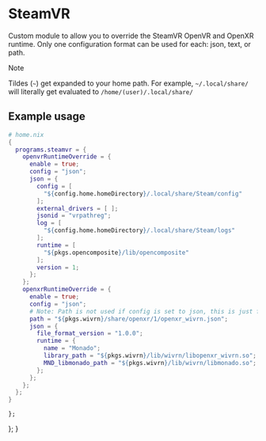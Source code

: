 # SteamVR
Custom module to allow you to override the SteamVR OpenVR and OpenXR runtime. Only one configuration format can be used for each: json, text, or path.

>[!NOTE]
> Tildes (`~`) get expanded to your home path. For example, `~/.local/share/` will literally get evaluated to `/home/(user)/.local/share/`

## Example usage
```nix
# home.nix
{
  programs.steamvr = {
    openvrRuntimeOverride = {
      enable = true;
      config = "json";
      json = {
        config = [
          "${config.home.homeDirectory}/.local/share/Steam/config"
        ];
        external_drivers = [ ];
        jsonid = "vrpathreg";
        log = [
          "${config.home.homeDirectory}/.local/share/Steam/logs"
        ];
        runtime = [
          "${pkgs.opencomposite}/lib/opencomposite"
        ];
        version = 1;
      };
    };
    openxrRuntimeOverride = {
      enable = true;
      config = "json";
      # Note: Path is not used if config is set to json, this is just for an example.
      path = "${pkgs.wivrn}/share/openxr/1/openxr_wivrn.json";
      json = {
        file_format_version = "1.0.0";
        runtime = {
          name = "Monado";
          library_path = "${pkgs.wivrn}/lib/wivrn/libopenxr_wivrn.so";
          MND_libmonado_path = "${pkgs.wivrn}/lib/wivrn/libmonado.so";
        };
      };
    };
  };
}
```

    };
  };
}
```

